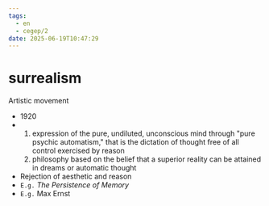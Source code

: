 ```yaml
---
tags:
  - en
  - cegep/2
date: 2025-06-19T10:47:29
---
```


# surrealism

Artistic movement

- 1920
- 1. expression of the pure, undiluted, unconscious mind through "pure psychic automatism," that is the dictation of thought free of all control exercised by reason
  2. philosophy based on the belief that a superior reality can be attained in dreams or automatic thought
- Rejection of aesthetic and reason
- `E.g.` *The Persistence of Memory*
- `E.g.` Max Ernst


